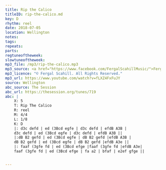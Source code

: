 ```yaml
---
title: Rip the Calico
titleID: rip-the-calico.md
key: D
rhythm: reel
date: 2018-07-05
location: Wellington
notes:
tags:
repeats:
parts:
regtuneoftheweek:
slowtuneoftheweek:
mp3_file: /mp3/rip-the-calico.mp3
mp3_source: <a href="https://www.facebook.com/FergalScahillMusic/">Fergal Scahill</a>
mp3_licence: "© Fergal Scahill. All Rights Reserved."
mp3_url: https://www.youtube.com/watch?v=fLXZ4FxFuJY
source: Wellington
abc_source: The Session
abc_url: https://thesession.org/tunes/719
abc: |
    X: 5
    T: Rip The Calico
    R: reel
    M: 4/4
    L: 1/8
    K: D
    |: d3c defd | ed (3Bcd egfe | d3c defd | efdB A3B |
    d3c defd | ed (3Bcd egfe | d3c defd | efdB A3B ||
    |:dB B2 gefd | ed (3Bcd egfe | dB B2 gefd |efdB A3B |
    dB B2 gefd | ed (3Bcd egfe | dB B2 gefd |efdB A3e ||
    |: faaf (3gfe fd | ed (3Bcd efge |faaf (3gfe fd |efdB A3e|
    faaf (3gfe fd | ed (3Bcd efge | fa a2 | bfaf | e2ef gfge ||


---
```

